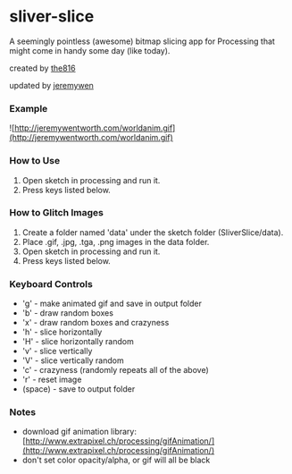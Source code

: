 sliver-slice
============

A seemingly pointless (awesome) bitmap slicing app for Processing that might come in handy some day (like today).
	
created by [the816](http://blog.the816.com/)

updated by [jeremywen](http://jeremywentworth.com)
### Example

![http://jeremywentworth.com/worldanim.gif](http://jeremywentworth.com/worldanim.gif)

### How to Use
1. Open sketch in processing and run it.
1. Press keys listed below.

### How to Glitch Images
1. Create a folder named 'data' under the sketch folder (SliverSlice/data).
1. Place .gif, .jpg, .tga, .png images in the data folder.
1. Open sketch in processing and run it.
1. Press keys listed below.

### Keyboard Controls
* 'g' - make animated gif and save in output folder
* 'b' - draw random boxes
* 'x' - draw random boxes and crazyness
* 'h' - slice horizontally
* 'H' - slice horizontally random
* 'v' - slice vertically
* 'V' - slice vertically random
* 'c' - crazyness (randomly repeats all of the above)
* 'r' - reset image
* (space) -  save to output folder

### Notes
* download gif animation library: [http://www.extrapixel.ch/processing/gifAnimation/](http://www.extrapixel.ch/processing/gifAnimation/)
* don't set color opacity/alpha, or gif will all be black
